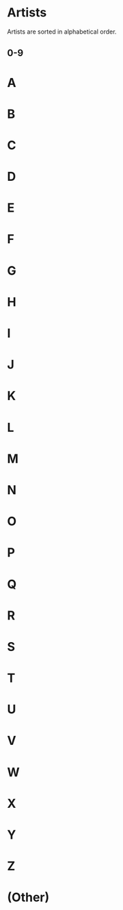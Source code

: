 # Artists
Artists are sorted in alphabetical order.

## 0-9

# A

# B

# C

# D

# E

# F

# G

# H

# I

# J

# K

# L

# M

# N

# O

# P

# Q

# R

# S

# T

# U

# V

# W

# X

# Y

# Z

# (Other)
